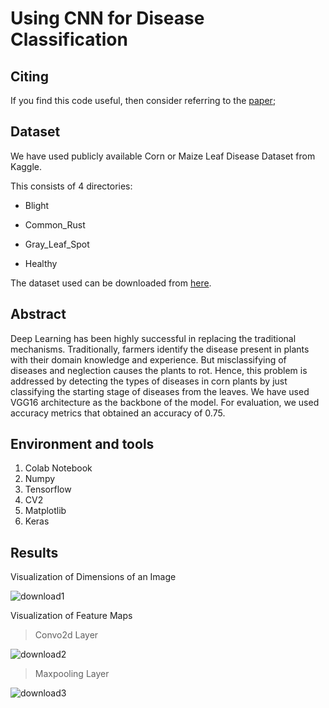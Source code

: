 
# Using CNN for Disease Classification
## Citing
If you find this code useful, then consider referring to the [paper](https://github.com/BALAVIDULA/plant_disease_detection/blob/main/Research%20Paper.docx);
## Dataset
We have used publicly available Corn or Maize Leaf Disease Dataset from Kaggle.

This consists of 4 directories:
- Blight
* Common_Rust
+ Gray_Leaf_Spot
- Healthy

The dataset used can be downloaded from [here]( https://www.kaggle.com/datasets/smaranjitghose/corn-or-maize-leaf-disease-dataset).
## Abstract
Deep Learning has been highly successful in replacing the traditional mechanisms. Traditionally, farmers identify the disease present in plants with their domain knowledge and experience. But misclassifying of diseases and neglection causes the plants to rot.  Hence, this problem is addressed by detecting the types of diseases in corn plants by just classifying the starting stage of diseases from the leaves. We have used VGG16 architecture as the backbone of the model. For evaluation, we used accuracy metrics that obtained an accuracy of 0.75.
## Environment and tools
1. Colab Notebook
2. Numpy
3. Tensorflow
4. CV2
5. Matplotlib
6. Keras
## Results
Visualization of Dimensions of an Image

![download1](https://user-images.githubusercontent.com/114278846/210065579-26951288-7572-4627-9dd1-d8e2644113c0.png)

Visualization of Feature Maps
> Convo2d Layer

![download2](https://user-images.githubusercontent.com/114278846/210065865-c4eec8ab-6913-497e-b7ef-e16e3cd14eab.png)

> Maxpooling Layer

![download3](https://user-images.githubusercontent.com/114278846/210065907-8493557b-4a3b-4f6d-b5b1-6fe4357ebf2a.png)


